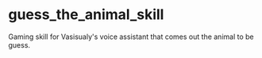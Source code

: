 # guess_the_animal_skill
Gaming skill for Vasisualy's voice assistant that comes out the animal to be guess.
